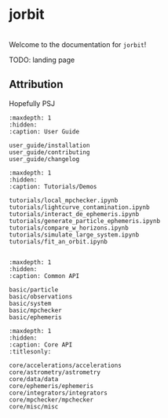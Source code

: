 jorbit
=============
<!--
<div align="center"> <img src="./_static/media/videos/_static/480p15/Banner_ManimCE_v0.17.3.gif" width="100%"> </div> -->


<br>Welcome to the documentation for `jorbit`!

TODO: landing page


## Attribution

Hopefully PSJ

```{toctree}
:maxdepth: 1
:hidden:
:caption: User Guide

user_guide/installation
user_guide/contributing
user_guide/changelog
```

```{toctree}
:maxdepth: 1
:hidden:
:caption: Tutorials/Demos

tutorials/local_mpchecker.ipynb
tutorials/lightcurve_contamination.ipynb
tutorials/interact_de_ephemeris.ipynb
tutorials/generate_particle_ephemeris.ipynb
tutorials/compare_w_horizons.ipynb
tutorials/simulate_large_system.ipynb
tutorials/fit_an_orbit.ipynb


```


```{toctree}
:maxdepth: 1
:hidden:
:caption: Common API

basic/particle
basic/observations
basic/system
basic/mpchecker
basic/ephemeris

```

```{toctree}
:maxdepth: 1
:hidden:
:caption: Core API
:titlesonly:

core/accelerations/accelerations
core/astrometry/astrometry
core/data/data
core/ephemeris/ephemeris
core/integrators/integrators
core/mpchecker/mpchecker
core/misc/misc
```
